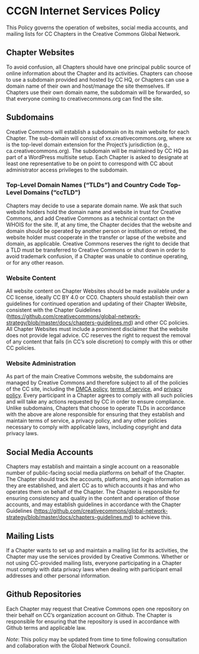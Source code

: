 # CCGN Internet Services Policy

This Policy governs the operation of websites, social media accounts, and mailing lists for CC Chapters in the Creative Commons Global Network. 

## Chapter Websites

To avoid confusion, all Chapters should have one principal public source of online information about the Chapter and its activities. Chapters can choose to use a subdomain provided and hosted by CC HQ, or Chapters can use a domain name of their own and host/manage the site themselves. If Chapters use their own domain name, the subdomain will be forwarded, so that everyone coming to creativecommons.org can find the site.

## Subdomains

Creative Commons will establish a subdomain on its main website for each Chapter. The sub-domain will consist of xx.creativecommons.org, where xx is the top-level domain extension for the Project’s jurisdiction (e.g., ca.creativecommons.org). The subdomain will be maintained by CC HQ as part of a WordPress multisite setup. Each Chapter is asked to designate at least one representative to be on point to correspond with CC about administrator access privileges to the subdomain. 

### Top-Level Domain Names (“TLDs”) and Country Code Top-Level Domains (“ccTLD") 

Chapters may decide to use a separate domain name. We ask that such website holders hold the domain name and website in trust for Creative Commons, and add Creative Commons as a technical contact on the WHOIS for the site. If, at any time, the Chapter decides that the website and domain should be operated by another person or institution or retired, the website holder must cooperate in the transfer or lapse of the website and domain, as applicable. Creative Commons reserves the right to decide that a TLD must be transferred to Creative Commons or shut down in order to avoid trademark confusion, if a Chapter was unable to continue operating, or for any other reason. 

### Website Content 

All website content on Chapter Websites should be made available under a CC license, ideally CC BY 4.0 or CC0. Chapters should establish their own guidelines for continued operation and updating of their Chapter Website, consistent with the Chapter Guidelines (https://github.com/creativecommons/global-network-strategy/blob/master/docs/chapters-guidelines.md)  and other CC policies. All Chapter Websites must include a prominent disclaimer that the website does not provide legal advice. CC reserves the right to request the removal of any content that fails (in CC’s sole discretion) to comply with this or other CC policies. 

### Website Administration

As part of the main Creative Commons website, the subdomains are managed by Creative Commons and therefore subject to all of the policies of the CC site, including the [DMCA policy](https://creativecommons.org/dmca/), [terms of service](https://creativecommons.org/terms), and [privacy policy](https://creativecommons.org/privacy). Every participant in a Chapter agrees to comply with all such policies and will take any actions requested by CC in order to ensure compliance. Unlike subdomains, Chapters that choose to operate TLDs in accordance with the above are alone responsible for ensuring that they establish and maintain terms of service, a privacy policy, and any other policies necessary to comply with applicable laws, including copyright and data privacy laws. 

## Social Media Accounts
 
Chapters may establish and maintain a single account on a reasonable number of public-facing social media platforms on behalf of the Chapter. The Chapter should track the accounts, platforms, and login information as they are established, and alert CC as to which accounts it has and who operates them on behalf of the Chapter. The Chapter is responsible for ensuring consistency and quality in the content and operation of those accounts, and may establish guidelines in accordance with the Chapter Guidelines (https://github.com/creativecommons/global-network-strategy/blob/master/docs/chapters-guidelines.md) to achieve this. 

## Mailing Lists 

If a Chapter wants to set up and maintain a mailing list for its activities, the Chapter may use the services provided by Creative Commons. Whether or not using CC-provided mailing lists, everyone participating in a Chapter must comply with data privacy laws when dealing with participant email addresses and other personal information. 

## Github Repositories

Each Chapter may request that Creative Commons open one repository on their behalf on CC’s organization account on Github. The Chapter is responsible for ensuring that the repository is used in accordance with Github terms and applicable law. 

*Note*: This policy may be updated from time to time following consultation and collaboration with the Global Network Council. 


